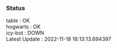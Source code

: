 ### Status


table : OK  
hogwarts : OK  
icy-bot : DOWN  
Latest Update : 2022-11-18 16:13:13.694397
